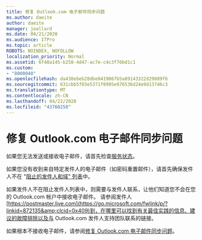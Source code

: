 ```yaml
---
title: 修复 Outlook.com 电子邮件同步问题
ms.author: daeite
author: daeite
manager: joallard
ms.date: 04/21/2020
ms.audience: ITPro
ms.topic: article
ROBOTS: NOINDEX, NOFOLLOW
localization_priority: Normal
ms.assetid: 6f48a145-b258-4d47-ac7e-c4c3f76bd1c1
ms.custom:
- "8000048"
ms.openlocfilehash: da438ebeb28dbe8419067b5a89143322d29889f6
ms.sourcegitcommit: 631cbb5f03e5371f0995e976536d24e9d13746c3
ms.translationtype: MT
ms.contentlocale: zh-CN
ms.lasthandoff: 04/22/2020
ms.locfileid: "43760258"
---
```

# <a name="fix-outlookcom-email-sync-issues"></a>修复 Outlook.com 电子邮件同步问题

如果您无法发送或接收电子邮件，请首先检查[服务状态](https://go.microsoft.com/fwlink/p/?linkid=837482&amp;clcid=0x409)。
  
如果您没有收到来自特定发件人的电子邮件（如密码重置邮件），请首先确保发件人不在 "[阻止的发件人和域" 列表](https://outlook.live.com/mail/options/mail/junkEmail/blockedSendersAndDomains)中。
  
如果发件人不在阻止发件人列表中，则需要与发件人联系，让他们知道您不会在您的 Outlook.com 帐户中接收电子邮件。 请参阅发件人[https://postmaster.live.com](https://go.microsoft.com/fwlink/p/?linkid=872135&amp;clcid=0x409)到，在哪里可以找到有关最佳实践的信息、建议的故障排除以及与 Outlook.com 发件人支持团队联系的链接。
  
如果根本不接收电子邮件，请参阅[修复 Outlook.com 电子邮件同步问题](https://support.office.com/article/d39e3341-8d79-4bf1-b3c7-ded602233642?wt.mc_id=Office_Outlook_com_Alchemy)。